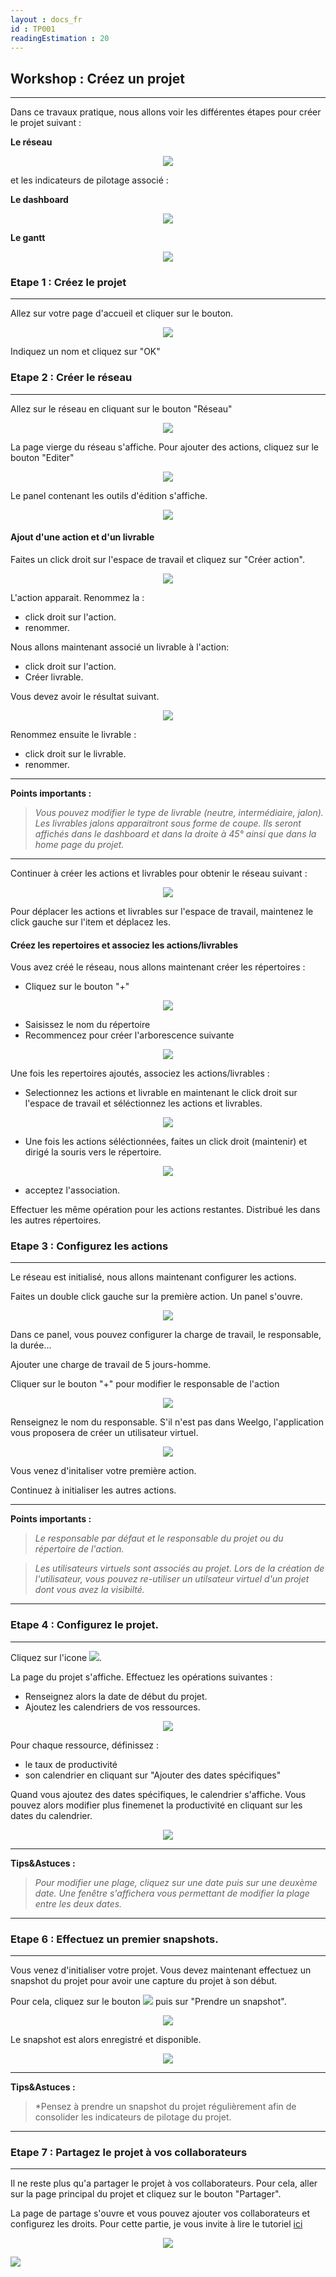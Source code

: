 ```yaml
---
layout : docs_fr
id : TP001
readingEstimation : 20
---
```


## Workshop : Créez un projet
------------------------

Dans ce travaux pratique, nous allons voir les différentes étapes pour créer le projet suivant :

**Le réseau**

<p align="center">
<img src="reseauCible.png">
</p>

et les indicateurs de pilotage associé :

**Le dashboard**

<p align="center">
<img src="dashboardCible.png">
</p>


**Le gantt**

<p align="center">
<img src="ganttCible.png">
</p>


### Etape 1 : Créez le projet
------------------------

Allez sur votre page d'accueil et cliquer sur le bouton.

<p align="center">
<img src="boutonCreerProjet.png">
</p>

Indiquez un nom et cliquez sur "OK"

### Etape 2 : Créer le réseau
------------------------

Allez sur le réseau en cliquant sur le bouton "Réseau"

<p align="center">
<img src="boutonReseau.png">
</p>

La page vierge du réseau s'affiche. Pour ajouter des actions, cliquez sur le bouton "Editer" 

<p align="center">
<img src="boutonEditer.png">
</p>

Le panel contenant les outils d'édition s'affiche.

<p align="center">
<img src="panelEdition.png">
</p>

#### Ajout d'une action et d'un livrable


Faites un click droit sur l'espace de travail et cliquez sur "Créer action". 

<p align="center">
<img src="menuContextuelCreerAction.png">
</p>

L'action apparait. Renommez la :
* click droit sur l'action.
* renommer.

Nous allons maintenant associé un livrable à l'action: 
* click droit sur l'action.
* Créer livrable.

Vous devez avoir le résultat suivant. 

<p align="center">
<img src="actionLivrable1.png">
</p>

Renommez ensuite le livrable : 
* click droit sur le livrable.
* renommer.

---
**Points importants :**

>*Vous pouvez modifier le type de livrable (neutre, intermédiaire, jalon). Les livrables jalons apparaitront sous forme de coupe. Ils seront affichés dans le dashboard et dans la droite à 45° ainsi que dans la home page du projet.*

---

Continuer à créer les actions et livrables pour obtenir le réseau suivant : 

<p align="center">
<img src="reseauCible.png">
</p>

Pour déplacer les actions et livrables sur l'espace de travail, maintenez le click gauche sur l'item et déplacez les.


#### Créez les repertoires et associez les actions/livrables

Vous avez créé le réseau, nous allons maintenant créer les répertoires : 
* Cliquez sur le bouton "+" 

<p align="center">
<img src="boutonAjoutRepertoire.png">
</p>

* Saisissez le nom du répertoire
* Recommencez pour créer l'arborescence suivante 

<p align="center">
<img src="arborescenceRepertoire.png">
</p>

Une fois les repertoires ajoutés, associez les actions/livrables : 
* Selectionnez les actions et livrable en maintenant le click droit sur l'espace de travail et séléctionnez les actions et livrables. 

<p align="center">
<img src="selectionMultiple.png">
</p>

* Une fois les actions séléctionnées, faites un click droit (maintenir) et dirigé la souris vers le répertoire. 

<p align="center">
<img src="associerReseauRepertoire.png">
</p>

* acceptez l'association. 

Effectuer les même opération pour les actions restantes. Distribué les dans les autres répertoires. 

### Etape 3 : Configurez les actions
------------------------

Le réseau est initialisé, nous allons maintenant configurer les actions. 

Faites un double click gauche sur la première action. Un panel s'ouvre. 

<p align="center">
<img src="panelConfigurationAction.png">
</p>

Dans ce panel, vous pouvez configurer la charge de travail, le responsable, la durée...

Ajouter une charge de travail de 5 jours-homme. 

Cliquer sur le bouton "+" pour modifier le responsable de l'action

<p align="center">
<img src="boutonPlusResponsable.png">
</p>

Renseignez le nom du responsable. S'il n'est pas dans Weelgo, l'application vous proposera de créer un utilisateur virtuel.

<p align="center">
<img src="creerUtilisateurVirtuel.png">
</p>

Vous venez d'initaliser votre première action. 

Continuez à initialiser les autres actions. 

---

**Points importants :**

>*Le responsable par défaut et le responsable du projet ou du répertoire de l'action.* 

>*Les utilisateurs virtuels sont associés au projet. Lors de la création de l'utilisateur, vous pouvez re-utiliser un utilsateur virtuel d'un projet dont vous avez la visibilté.* 

---

### Etape 4 : Configurez le projet. 
------------------------

Cliquez sur l'icone <img src="iconeConfigProjet.png">.

La page du projet s'affiche. Effectuez les opérations suivantes : 
* Renseignez alors la date de début du projet. 
* Ajoutez les calendriers de vos ressources. 

<p align="center">
<img src="configurerProjet.png">
</p>

Pour chaque ressource, définissez :
* le taux de productivité 
* son calendrier en cliquant sur "Ajouter des dates spécifiques"

Quand vous ajoutez des dates spécifiques, le calendrier s'affiche. Vous pouvez alors modifier plus finemenet la productivité en cliquant sur les dates du calendrier. 

<p align="center">
<img src="calendrier.png">
</p>

---

**Tips&Astuces :**
>*Pour modifier une plage, cliquez sur une date puis sur une deuxème date. Une fenêtre s'affichera vous permettant de modifier la plage entre les deux dates.*

---

### Etape 6 : Effectuez un premier snapshots. 
------------------------

Vous venez d'initialiser votre projet. Vous devez maintenant effectuez un snapshot du projet pour avoir une capture du projet à son début. 

Pour cela, cliquez sur le bouton <img src="boutonSnapshot.png"> puis sur "Prendre un snapshot". 

<p align="center">
<img src="prendreSnapshot.png">
</p>

Le snapshot est alors enregistré et disponible. 

<p align="center">
<img src="snapshotPris.png">
</p>



---

**Tips&Astuces :**
>*Pensez à prendre un snapshot du projet régulièrement afin de consolider les indicateurs de pilotage du projet. 

---

### Etape 7 : Partagez le projet à vos collaborateurs
------------------------

Il ne reste plus qu'a partager le projet à vos collaborateurs. Pour cela, aller sur la page principal du projet et cliquez sur le bouton "Partager". 

La page de partage s'ouvre et vous pouvez ajouter vos collaborateurs et configurez les droits. Pour cette partie, je vous invite à lire le tutoriel [ici](http://docs.weelgo.com/fr/tutoriels/partagez_projet/)

<p align="center">
<img src="ecranProjetPartager.png">
</p>


<img src="exemple.gif">


